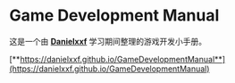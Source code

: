 # Game Development Manual

这是一个由 [**Danielxxf**](https://github.com/Danielxxf) 学习期间整理的游戏开发小手册。

[**https://danielxxf.github.io/GameDevelopmentManual**](https://danielxxf.github.io/GameDevelopmentManual)
